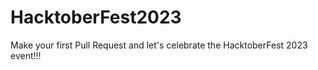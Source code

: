 # HacktoberFest2023
Make your first Pull Request and let's celebrate the HacktoberFest 2023 event!!!

